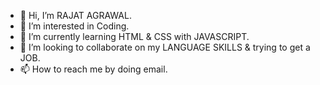 - 👋 Hi, I’m RAJAT AGRAWAL.
- 👀 I’m interested in Coding.
- 🌱 I’m currently learning HTML & CSS with JAVASCRIPT.
- 💞️ I’m looking to collaborate on my LANGUAGE SKILLS & trying to get a JOB.
- 📫 How to reach me by doing email.

<!---
agrawalrajat310/agrawalrajat310 is a ✨ special ✨ repository because its `README.md` (this file) appears on your GitHub profile.
You can click the Preview link to take a look at your changes.
--->
